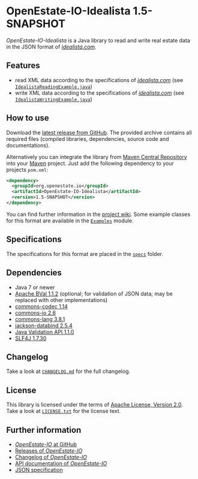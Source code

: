 OpenEstate-IO-Idealista 1.5-SNAPSHOT
====================================

*OpenEstate-IO-Idealista* is a Java library to read and write real estate data in
the JSON format of [*idealista.com*](https://www.idealista.com/).


Features
--------

-   read XML data according to the specifications of
    [*idealista.com*](https://www.idealista.com/)
    (see [`IdealistaReadingExample.java`](https://github.com/OpenEstate/OpenEstate-IO/blob/develop/Examples/src/main/java/org/openestate/io/examples/IdealistaReadingExample.java))
-   write XML data according to the specifications of
    [*idealista.com*](https://www.idealista.com/)
    (see [`IdealistaWritingExample.java`](https://github.com/OpenEstate/OpenEstate-IO/blob/develop/Examples/src/main/java/org/openestate/io/examples/IdealistaWritingExample.java))


How to use
----------

Download the [latest release from GitHub](https://github.com/OpenEstate/OpenEstate-IO/releases/latest).
The provided archive contains all required files (compiled libraries,
dependencies, source code and documentations).

Alternatively you can integrate the library from
[Maven Central Repository](https://search.maven.org/#search|ga|1|org.openestate.io)
into your [Maven](https://maven.apache.org/) project. Just add the following
dependency to your projects `pom.xml`:

```xml
<dependency>
  <groupId>org.openestate.io</groupId>
  <artifactId>OpenEstate-IO-Idealista</artifactId>
  <version>1.5-SNAPSHOT</version>
</dependency>
```

You can find further information in the
[project wiki](https://github.com/OpenEstate/OpenEstate-IO/wiki/Usage-Idealista).
Some example classes for this format are available in the
[`Examples`](https://github.com/OpenEstate/OpenEstate-IO/tree/develop/Examples)
module.


Specifications
--------------

The specifications for this format are placed in the [`specs`](specs) folder.


Dependencies
------------

-   Java 7 or newer
-   [Apache BVal 1.1.2](https://bval.apache.org/) 
    (optional; for validation of JSON data; may be replaced with other implementations)
-   [commons-codec 1.14](https://commons.apache.org/proper/commons-codec/)
-   [commons-io 2.6](https://commons.apache.org/proper/commons-io/)
-   [commons-lang 3.8.1](https://commons.apache.org/proper/commons-lang/)
-   [jackson-databind 2.5.4](https://github.com/FasterXML/jackson-databind)
-   [Java Validation API 1.1.0](https://beanvalidation.org/)
-   [SLF4J 1.7.30](https://www.slf4j.org/)


Changelog
---------

Take a look at
[`CHANGELOG.md`](https://github.com/OpenEstate/OpenEstate-IO/blob/develop/CHANGELOG.md)
for the full changelog.


License
-------

This library is licensed under the terms of
[Apache License, Version 2.0](https://www.apache.org/licenses/LICENSE-2.0.html).
Take a look at
[`LICENSE.txt`](https://github.com/OpenEstate/OpenEstate-IO/blob/develop/LICENSE.txt)
for the license text.


Further information
-------------------

-   [*OpenEstate-IO* at GitHub](https://github.com/OpenEstate/OpenEstate-IO)
-   [Releases of *OpenEstate-IO*](https://github.com/OpenEstate/OpenEstate-IO/releases)
-   [Changelog of *OpenEstate-IO*](https://github.com/OpenEstate/OpenEstate-IO/blob/develop/CHANGELOG.md)
-   [API documentation of *OpenEstate-IO*](https://media.openestate.org/apidocs/OpenEstate-IO/)
-   [JSON specification](https://feeds.idealista.com/v6/specs/properties.html)
